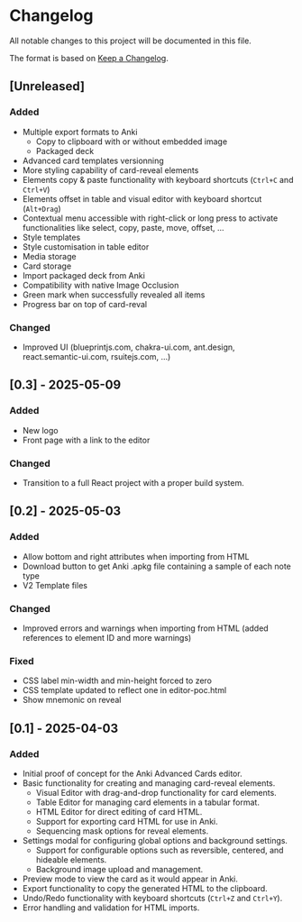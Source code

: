 # Changelog

All notable changes to this project will be documented in this file.

The format is based on [Keep a Changelog](https://keepachangelog.com/en/1.0.0/).

## [Unreleased]

### Added
- Multiple export formats to Anki
    - Copy to clipboard with or without embedded image
    - Packaged deck
- Advanced card templates versionning
- More styling capability of card-reveal elements
- Elements copy & paste functionality with keyboard shortcuts (`Ctrl+C` and `Ctrl+V`)
- Elements offset in table and visual editor with keyboard shortcut (`Alt+Drag`)
- Contextual menu accessible with right-click or long press to activate functionalities like select, copy, paste, move, offset, ...
- Style templates
- Style customisation in table editor
- Media storage
- Card storage
- Import packaged deck from Anki
- Compatibility with native Image Occlusion
- Green mark when successfully revealed all items
- Progress bar on top of card-reval

### Changed
- Improved UI (blueprintjs.com, chakra-ui.com, ant.design, react.semantic-ui.com, rsuitejs.com, ...)

## [0.3] - 2025-05-09

### Added
- New logo
- Front page with a link to the editor

### Changed
- Transition to a full React project with a proper build system.

## [0.2] - 2025-05-03

### Added
- Allow bottom and right attributes when importing from HTML
- Download button to get Anki .apkg file containing a sample of each note type
- V2 Template files

### Changed
- Improved errors and warnings when importing from HTML (added references to element ID and more warnings)

### Fixed
- CSS label min-width and min-height forced to zero
- CSS template updated to reflect one in editor-poc.html
- Show mnemonic on reveal

## [0.1] - 2025-04-03

### Added
- Initial proof of concept for the Anki Advanced Cards editor.
- Basic functionality for creating and managing card-reveal elements.
    - Visual Editor with drag-and-drop functionality for card elements.
    - Table Editor for managing card elements in a tabular format.
    - HTML Editor for direct editing of card HTML.
    - Support for exporting card HTML for use in Anki.
    - Sequencing mask options for reveal elements.
- Settings modal for configuring global options and background settings.
    - Support for configurable options such as reversible, centered, and hideable elements.
    - Background image upload and management.
- Preview mode to view the card as it would appear in Anki.
- Export functionality to copy the generated HTML to the clipboard.
- Undo/Redo functionality with keyboard shortcuts (`Ctrl+Z` and `Ctrl+Y`).
- Error handling and validation for HTML imports.
